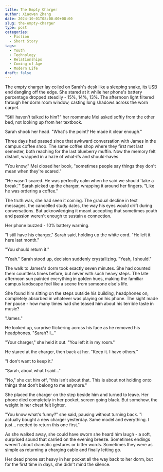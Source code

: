 ```yaml
---
title: The Empty Charger
author: Xiaowen Zhang
date: 2024-10-01T08:00:00+08:00
slug: the-empty-charger
type: post
categories:
  - Fiction
  - Short Story
tags:
  - Youth
  - Technology
  - Relationships
  - Coming of Age
  - Modern Life
draft: false
---
```


The empty charger lay coiled on Sarah's desk like a sleeping snake, its USB end dangling off the edge. She stared at it while her phone's battery percentage dropped steadily - 15%, 14%, 13%. The afternoon light filtered through her dorm room window, casting long shadows across the worn carpet.

"Still haven't talked to him?" her roommate Mei asked softly from the other bed, not looking up from her textbook.

Sarah shook her head. "What's the point? He made it clear enough."

Three days had passed since that awkward conversation with James in the campus coffee shop. The same coffee shop where they first met last semester, both reaching for the last blueberry muffin. Now the memory felt distant, wrapped in a haze of what-ifs and should-haves.

"You know," Mei closed her book, "sometimes people say things they don't mean when they're scared."

"He wasn't scared. He was perfectly calm when he said we should 'take a break.'" Sarah picked up the charger, wrapping it around her fingers. "Like he was ordering a coffee."

The truth was, she had seen it coming. The gradual decline in text messages, the cancelled study dates, the way his eyes would drift during conversations. But acknowledging it meant accepting that sometimes youth and passion weren't enough to sustain a connection.

Her phone buzzed - 10% battery warning.

"I still have his charger," Sarah said, holding up the white cord. "He left it here last month."

"You should return it."

"Yeah." Sarah stood up, decision suddenly crystallizing. "Yeah, I should."

The walk to James's dorm took exactly seven minutes. She had counted them countless times before, but never with such heavy steps. The late afternoon sun painted everything in golden hues, making the familiar campus landscape feel like a scene from someone else's life.

She found him sitting on the steps outside his building, headphones on, completely absorbed in whatever was playing on his phone. The sight made her pause - how many times had she teased him about his terrible taste in music?

"James."

He looked up, surprise flickering across his face as he removed his headphones. "Sarah? I..."

"Your charger," she held it out. "You left it in my room."

He stared at the charger, then back at her. "Keep it. I have others."

"I don't want to keep it."

"Sarah, about what I said..."

"No," she cut him off, "this isn't about that. This is about not holding onto things that don't belong to me anymore."

She placed the charger on the step beside him and turned to leave. Her phone died completely in her pocket, screen going black. But somehow, the weight in her chest felt lighter.

"You know what's funny?" she said, pausing without turning back. "I actually bought a new charger yesterday. Same model and everything. I just... needed to return this one first."

As she walked away, she could have sworn she heard him laugh - a soft, surprised sound that carried on the evening breeze. Sometimes endings weren't about dramatic gestures or bitter words. Sometimes they were as simple as returning a charging cable and finally letting go.

Her dead phone sat heavy in her pocket all the way back to her dorm, but for the first time in days, she didn't mind the silence.